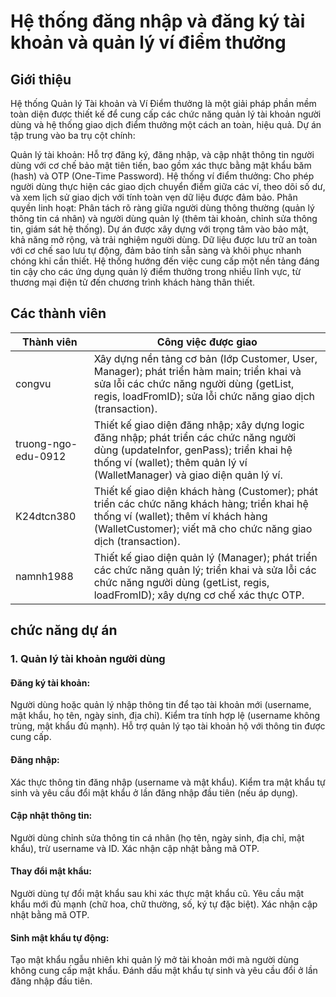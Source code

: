 
# Hệ thống đăng nhập và đăng ký tài khoản và quản lý ví điểm thưởng




## Giới thiệu
Hệ thống Quản lý Tài khoản và Ví Điểm thưởng là một giải pháp phần mềm toàn diện được thiết kế để cung cấp các chức năng quản lý tài khoản người dùng và hệ thống giao dịch điểm thưởng một cách an toàn, hiệu quả. Dự án tập trung vào ba trụ cột chính:

Quản lý tài khoản: Hỗ trợ đăng ký, đăng nhập, và cập nhật thông tin người dùng với cơ chế bảo mật tiên tiến, bao gồm xác thực bằng mật khẩu băm (hash) và OTP (One-Time Password).
Hệ thống ví điểm thưởng: Cho phép người dùng thực hiện các giao dịch chuyển điểm giữa các ví, theo dõi số dư, và xem lịch sử giao dịch với tính toàn vẹn dữ liệu được đảm bảo.
Phân quyền linh hoạt: Phân tách rõ ràng giữa người dùng thông thường (quản lý thông tin cá nhân) và người dùng quản lý (thêm tài khoản, chỉnh sửa thông tin, giám sát hệ thống).
Dự án được xây dựng với trọng tâm vào bảo mật, khả năng mở rộng, và trải nghiệm người dùng. Dữ liệu được lưu trữ an toàn với cơ chế sao lưu tự động, đảm bảo tính sẵn sàng và khôi phục nhanh chóng khi cần thiết. Hệ thống hướng đến việc cung cấp một nền tảng đáng tin cậy cho các ứng dụng quản lý điểm thưởng trong nhiều lĩnh vực, từ thương mại điện tử đến chương trình khách hàng thân thiết.

## Các thành viên
Thành viên          | Công việc được giao
--------------------|-------------------------------------------------------------------------------------
congvu             | Xây dựng nền tảng cơ bản (lớp Customer, User, Manager); phát triển hàm main; triển khai và sửa lỗi các chức năng người dùng (getList, regis, loadFromID); sửa lỗi chức năng giao dịch (transaction).
truong-ngo-edu-0912| Thiết kế giao diện đăng nhập; xây dựng logic đăng nhập; phát triển các chức năng người dùng (updateInfor, genPass); triển khai hệ thống ví (wallet); thêm quản lý ví (WalletManager) và giao diện quản lý ví.
K24dtcn380         | Thiết kế giao diện khách hàng (Customer); phát triển các chức năng khách hàng; triển khai hệ thống ví (wallet); thêm ví khách hàng (WalletCustomer); viết mã cho chức năng giao dịch (transaction).
namnh1988          | Thiết kế giao diện quản lý (Manager); phát triển các chức năng quản lý; triển khai và sửa lỗi các chức năng người dùng (getList, regis, loadFromID); xây dựng cơ chế xác thực OTP.

## chức năng dự án
### 1. Quản lý tài khoản người dùng
#### Đăng ký tài khoản: 
Người dùng hoặc quản lý nhập thông tin để tạo tài khoản mới (username, mật khẩu, họ tên, ngày sinh, địa chỉ).
Kiểm tra tính hợp lệ (username không trùng, mật khẩu đủ mạnh).
Hỗ trợ quản lý tạo tài khoản hộ với thông tin được cung cấp.
#### Đăng nhập:
Xác thực thông tin đăng nhập (username và mật khẩu).
Kiểm tra mật khẩu tự sinh và yêu cầu đổi mật khẩu ở lần đăng nhập đầu tiên (nếu áp dụng).
#### Cập nhật thông tin:
Người dùng chỉnh sửa thông tin cá nhân (họ tên, ngày sinh, địa chỉ, mật khẩu), trừ username và ID.
Xác nhận cập nhật bằng mã OTP.
#### Thay đổi mật khẩu:
Người dùng tự đổi mật khẩu sau khi xác thực mật khẩu cũ.
Yêu cầu mật khẩu mới đủ mạnh (chữ hoa, chữ thường, số, ký tự đặc biệt).
Xác nhận cập nhật bằng mã OTP.
#### Sinh mật khẩu tự động:
Tạo mật khẩu ngẫu nhiên khi quản lý mở tài khoản mới mà người dùng không cung cấp mật khẩu.
Đánh dấu mật khẩu tự sinh và yêu cầu đổi ở lần đăng nhập đầu tiên.
